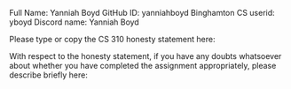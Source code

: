Full Name: Yanniah Boyd
GitHub ID: yanniahboyd
Binghamton CS userid: yboyd
Discord name: Yanniah Boyd

Please type or copy the CS 310 honesty statement here:

With respect to the honesty statement, if you have any doubts whatsoever 
about whether you have completed the assignment appropriately, 
please describe briefly here:

